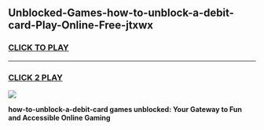
## Unblocked-Games-how-to-unblock-a-debit-card-Play-Online-Free-jtxwx
<h3>
<a href="https://premium76.site?title=how-to-unblock-a-debit-card&ref=26A">CLICK TO PLAY</a></h3>
<hr>

<h3>
<a href="https://premium76.site?title=how-to-unblock-a-debit-card&ref=26A">CLICK 2 PLAY</a>
  
</h3>

<a href="https://premium76.site?title=how-to-unblock-a-debit-card&ref=26A"><img src="https://clearcache.store/games.png"></a>


**how-to-unblock-a-debit-card games unblocked: Your Gateway to Fun and Accessible Online Gaming**
